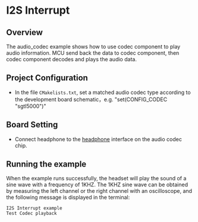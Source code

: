 # I2S Interrupt

## Overview

The audio_codec example shows how to use codec component to play audio information.
MCU send back the data to codec component, then codec component decodes and plays the audio data.

## Project Configuration

- In the file `CMakelists.txt`, set a matched audio codec type according to the development board schematic，e.g. "set(CONFIG_CODEC "sgtl5000")"

## Board Setting

- Connect headphone to the [headphone](lab_board_app_headphone) interface on the audio codec chip.

## Running the example

When the example runs successfully, the headset will play the sound of a sine wave with a frequency of 1KHZ. The 1KHZ sine wave can be obtained by measuring the left channel or the right channel with an oscilloscope, and the following message is displayed in the terminal:
```console
I2S Interrupt example
Test Codec playback
```

